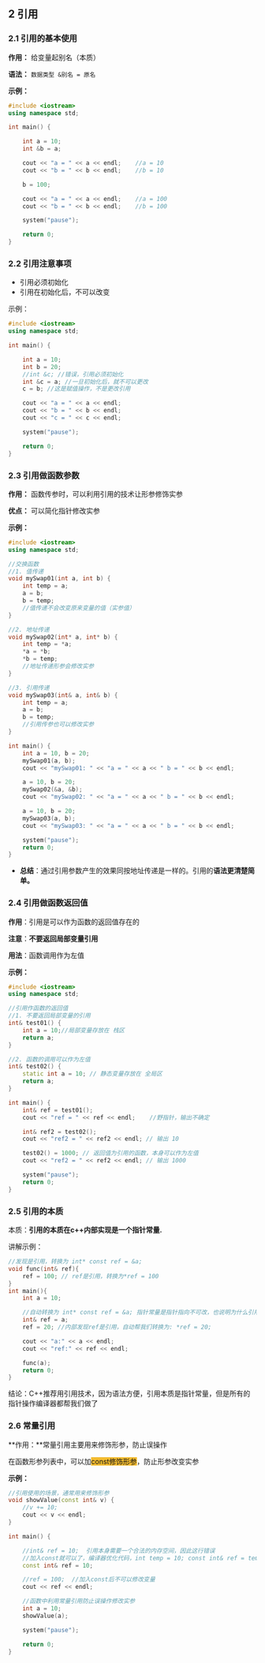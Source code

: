 ## 2 引用

### 2.1 引用的基本使用

**作用：** 给变量起别名（本质）

**语法：** `数据类型 &别名 = 原名`

**示例：**

```cpp
#include <iostream>
using namespace std;

int main() {

    int a = 10;
    int &b = a;

    cout << "a = " << a << endl;	//a = 10
    cout << "b = " << b << endl;	//b = 10

    b = 100;

    cout << "a = " << a << endl;	//a = 100
    cout << "b = " << b << endl;	//b = 100

    system("pause");

    return 0;
}
```

### 2.2 引用注意事项

+ 引用必须初始化
+ 引用在初始化后，不可以改变

示例：

```cpp
#include <iostream>
using namespace std;

int main() {

    int a = 10;
    int b = 20;
    //int &c; //错误，引用必须初始化
    int &c = a; //一旦初始化后，就不可以更改
    c = b; //这是赋值操作，不是更改引用

    cout << "a = " << a << endl;
    cout << "b = " << b << endl;
    cout << "c = " << c << endl;

    system("pause");

    return 0;
}
```

### 2.3 引用做函数参数

**作用：** 函数传参时，可以利用引用的技术让形参修饰实参

**优点：** 可以简化指针修改实参

**示例：**

```cpp
#include <iostream>
using namespace std;

//交换函数
//1. 值传递
void mySwap01(int a, int b) {
	int temp = a;
	a = b;
	b = temp;
	//值传递不会改变原来变量的值（实参值）
}

//2. 地址传递
void mySwap02(int* a, int* b) {
	int temp = *a;
	*a = *b;
	*b = temp;
	//地址传递形参会修改实参
}

//3. 引用传递
void mySwap03(int& a, int& b) {
	int temp = a;
	a = b;
	b = temp;
	//引用传参也可以修改实参
}

int main() {
	int a = 10, b = 20;
	mySwap01(a, b);
	cout << "mySwap01: " << "a = " << a << " b = " << b << endl;

	a = 10, b = 20;
	mySwap02(&a, &b);
	cout << "mySwap02: " << "a = " << a << " b = " << b << endl;

	a = 10, b = 20;
	mySwap03(a, b);
	cout << "mySwap03: " << "a = " << a << " b = " << b << endl;

	system("pause");
	return 0;
}
```

+ **总结**：通过引用参数产生的效果同按地址传递是一样的。引用的**语法更清楚简单。**

### 2.4 引用做函数返回值

**作用**：引用是可以作为函数的返回值存在的

**注意**：**不要返回局部变量引用**

**用法**：函数调用作为左值

**示例：**

```cpp
#include <iostream>
using namespace std;

//引用作函数的返回值
//1. 不要返回局部变量的引用
int& test01() {
	int a = 10;//局部变量存放在 栈区
	return a;
}

//2. 函数的调用可以作为左值
int& test02() {
	static int a = 10; // 静态变量存放在 全局区
	return a;
}

int main() {
	int& ref = test01();
	cout << "ref = " << ref << endl;	//野指针，输出不确定

	int& ref2 = test02();
	cout << "ref2 = " << ref2 << endl; // 输出 10

	test02() = 1000; // 返回值为引用的函数，本身可以作为左值
	cout << "ref2 = " << ref2 << endl; // 输出 1000

	system("pause");
	return 0;
}
```

### 2.5 引用的本质

本质：**引用的本质在c++内部实现是一个指针常量.**

讲解示例：

```cpp
//发现是引用，转换为 int* const ref = &a;
void func(int& ref){
    ref = 100; // ref是引用，转换为*ref = 100
}
int main(){
    int a = 10;

    //自动转换为 int* const ref = &a; 指针常量是指针指向不可改，也说明为什么引用不可更改
    int& ref = a; 
    ref = 20; //内部发现ref是引用，自动帮我们转换为: *ref = 20;

    cout << "a:" << a << endl;
    cout << "ref:" << ref << endl;

    func(a);
    return 0;
}
```

结论：C++推荐用引用技术，因为语法方便，引用本质是指针常量，但是所有的指针操作编译器都帮我们做了

### 2.6 常量引用

**作用：**常量引用主要用来修饰形参，防止误操作

在函数形参列表中，可以加<font style="background-color:#f3bb2f;">const修饰形参</font>，防止形参改变实参

**示例：**

```cpp
//引用使用的场景，通常用来修饰形参
void showValue(const int& v) {
    //v += 10;
    cout << v << endl;
}

int main() {

    //int& ref = 10;  引用本身需要一个合法的内存空间，因此这行错误
    //加入const就可以了，编译器优化代码，int temp = 10; const int& ref = temp;
    const int& ref = 10;

    //ref = 100;  //加入const后不可以修改变量
    cout << ref << endl;

    //函数中利用常量引用防止误操作修改实参
    int a = 10;
    showValue(a);

    system("pause");

    return 0;
}
```

